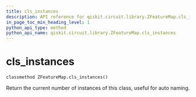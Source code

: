 ```yaml
---
title: cls_instances
description: API reference for qiskit.circuit.library.ZFeatureMap.cls_instances
in_page_toc_min_heading_level: 1
python_api_type: method
python_api_name: qiskit.circuit.library.ZFeatureMap.cls_instances
---
```


# cls\_instances

<span id="qiskit.circuit.library.ZFeatureMap.cls_instances" />

`classmethod ZFeatureMap.cls_instances()`

Return the current number of instances of this class, useful for auto naming.

